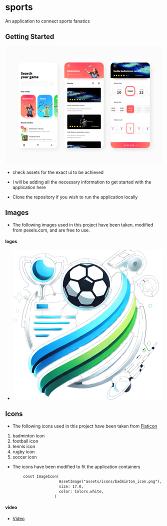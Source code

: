 # sports

An application to connect sports fanatics

## Getting Started

![UI](https://github.com/busingepius/sports/blob/master/assets/4c0f73feb0a45cd730b156afc31eb9ab.jpg)

- check assets for the exact ui to be achieved

- I will be adding all the necessary information to get started with the application here
- Clone the repository if you wish to run the application locally

## Images

- The following images used in this project have been taken, modified from pexels.com, and are free to use.

[//]: # (#### icons)

[//]: # (- ![Badminton]&#40;https://github.com/busingepius/sports/blob/master/assets/icons/badminton.png&#41;)

[//]: # (- ![Football]&#40;https://github.com/busingepius/sports/blob/master/assets/icons/football.png&#41;)

[//]: # (- ![Rugby]&#40;https://github.com/busingepius/sports/blob/master/assets/icons/rugby.png&#41;)

[//]: # (- ![Soccer]&#40;https://github.com/busingepius/sports/blob/master/assets/icons/soccer.png&#41;)

[//]: # (- ![Tennis]&#40;https://github.com/busingepius/sports/blob/master/assets/icons/tennis.png&#41;)

[//]: # ()
[//]: # (#### images)

[//]: # (- ![Badminton]&#40;https://github.com/busingepius/sports/blob/master/assets/images/badminton.png&#41;)

[//]: # (- ![Football]&#40;https://github.com/busingepius/sports/blob/master/assets/images/football.png&#41;)

[//]: # (- ![Rugby]&#40;https://github.com/busingepius/sports/blob/master/assets/images/rugby.png&#41;)

[//]: # (- ![Soccer]&#40;https://github.com/busingepius/sports/blob/master/assets/images/soccer.png&#41;)

[//]: # (- ![Tennis]&#40;https://github.com/busingepius/sports/blob/master/assets/images/tennis.png&#41;)

#### logos
- ![Image 1](https://github.com/busingepius/sports/blob/master/assets/logo/logo.png)

## Icons

- The following icons used in this project have been taken from [Flaticon](https://www.flaticon.com/)

1. badminton icon
2. football icon
3. tennis icon
4. rugby icon
5. soccer icon

- The icons have been modified to fit the application containers
```flutter
        const ImageIcon(
                        AssetImage("assets/icons/badminton_icon.png"),
                        size: 17.0,
                        color: Colors.white,
                      )
```

#### video
- [Video](https://drive.google.com/file/d/1oA4BYIWmlf3LexYybvF63ng95fdoRH-0/view?usp=sharing)